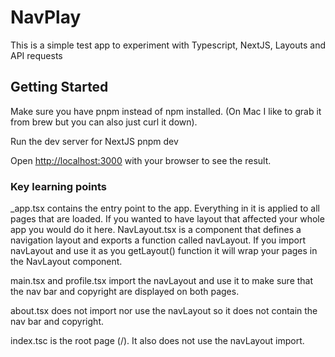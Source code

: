 # NavPlay

This is a simple test app to experiment with Typescript, NextJS, Layouts and API requests

## Getting Started

Make sure you have pnpm instead of npm installed. (On Mac I like to grab it from brew but you can also just curl it down).

Run the dev server for NextJS
pnpm dev

Open [http://localhost:3000](http://localhost:3000) with your browser to see the result.

### Key learning points

_app.tsx contains the entry point to the app. Everything in it is applied to all pages that are loaded.  If you wanted to have layout that affected your whole app you would do it here.
NavLayout.tsx is a component that defines a navigation layout and exports a function called  navLayout. If you import navLayout and use it as you getLayout() function it will wrap your pages in the NavLayout component.

main.tsx and profile.tsx import the navLayout and use it to make sure that the nav bar and copyright are displayed on both pages.

about.tsx does not import nor use the navLayout so it does not contain the nav bar and copyright.

index.tsc is the root page (/). It also does not use the navLayout import.
